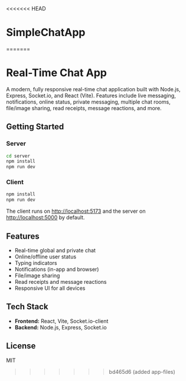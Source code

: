 <<<<<<< HEAD
# SimpleChatApp
=======
# Real-Time Chat App

A modern, fully responsive real-time chat application built with Node.js, Express, Socket.io, and React (Vite). Features include live messaging, notifications, online status, private messaging, multiple chat rooms, file/image sharing, read receipts, message reactions, and more.

## Getting Started

### Server

```bash
cd server
npm install
npm run dev
```

### Client

```bash
npm install
npm run dev
```

The client runs on [http://localhost:5173](http://localhost:5173) and the server on [http://localhost:5000](http://localhost:5000) by default.

## Features

- Real-time global and private chat
- Online/offline user status
- Typing indicators
- Notifications (in-app and browser)
- File/image sharing
- Read receipts and message reactions
- Responsive UI for all devices

## Tech Stack

- **Frontend:** React, Vite, Socket.io-client
- **Backend:** Node.js, Express, Socket.io

## License

MIT
>>>>>>> bd465d6 (added app-files)
